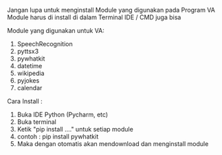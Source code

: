 Jangan lupa untuk menginstall Module yang digunakan pada Program VA
Module harus di install di dalam Terminal IDE / CMD juga bisa

Module yang digunakan untuk VA:
1. SpeechRecognition
2. pyttsx3 
3. pywhatkit
4. datetime
5. wikipedia
6. pyjokes
7. calendar

Cara Install : 

1. Buka IDE Python (Pycharm, etc)
2. Buka terminal
3. Ketik "pip install ...." untuk setiap module
4. contoh : pip install pywhatkit
5. Maka dengan otomatis akan mendownload dan menginstall module
